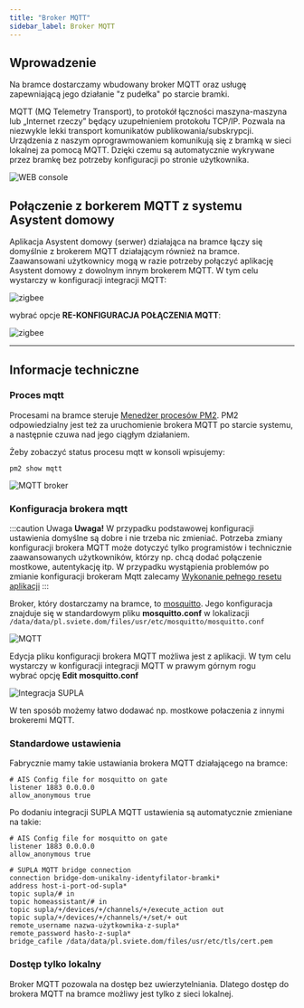 ```yaml
---
title: "Broker MQTT"
sidebar_label: Broker MQTT
---
```


## Wprowadzenie

Na bramce dostarczamy wbudowany broker MQTT oraz usługę zapewniającą jego działanie "z pudełka" po starcie bramki.

MQTT (MQ Telemetry Transport), to protokół łączności maszyna-maszyna lub „Internet rzeczy” będący uzupełnieniem protokołu TCP/IP. Pozwala na niezwykle lekki transport komunikatów publikowania/subskrypcji.
Urządzenia z naszym oprograwmowaniem komunikują się z bramką w sieci lokalnej za pomocą MQTT. Dzięki czemu są automatycznie wykrywane przez bramkę bez potrzeby konfiguracji po stronie użytkownika.

![WEB console](/img/en/bramka/mqtt_broker.png)

## Połączenie z borkerem MQTT z systemu Asystent domowy

Aplikacja Asystent domowy (serwer) działająca na bramce łączy się domyślnie z brokerem MQTT działającym również na bramce.
Zaawansowani użytkownicy mogą w razie potrzeby połączyć aplikację Asystent domowy z dowolnym innym brokerem MQTT. W tym celu wystarczy w konfiguracji integracji MQTT:

![zigbee](/img/en/integrations/mqtt_go_to_config.png)

wybrać opcje **RE-KONFIGURACJA POŁĄCZENIA MQTT**:

![zigbee](/img/en/integrations/mqtt_re_config.png)

-----------------------------------------------------
## Informacje techniczne

### Proces mqtt

Procesami na bramce steruje [Menedżer procesów PM2](http://pm2.keymetrics.io/).
PM2 odpowiedzialny jest też za uruchomienie brokera MQTT po starcie systemu, a następnie czuwa nad jego ciągłym działaniem.

Żeby zobaczyć status procesu mqtt w konsoli wpisujemy:

```
pm2 show mqtt
```

![MQTT broker](/img/en/bramka/pm2_mqtt.png)

### Konfiguracja brokera mqtt

:::caution Uwaga
**Uwaga!** W przypadku podstawowej konfiguracji ustawienia domyślne są dobre i nie trzeba nic zmieniać.
Potrzeba zmiany konfiguracji brokera MQTT może dotyczyć tylko programistów i technicznie zaawansowanych użytkowników, którzy np. chcą dodać połączenie mostkowe, autentykację itp.
W przypadku wystąpienia problemów po zmianie konfiguracji brokeram Mqtt zalecamy [Wykonanie pełnego resetu aplikacji](/docs/ais_bramka_reset_ais_step_by_step)
:::


Broker, który dostarczamy na bramce, to [mosquitto](https://mosquitto.org/). Jego konfiguracja znajduje się w standardowym pliku **mosquitto.conf** w lokalizacji
``/data/data/pl.sviete.dom/files/usr/etc/mosquitto/mosquitto.conf``

![MQTT](/img/en/integrations/mqtt_edit_mosquito_config.png)

Edycja pliku konfiguracji brokera MQTT możliwa jest z aplikacji.  W tym celu wystarczy w konfiguracji integracji MQTT w prawym górnym rogu wybrać opcję **Edit mosquitto.conf**

![Integracja SUPLA](/img/en/frontend/integration_supla_6.png)

W ten sposób możemy łatwo dodawać np. mostkowe połaczenia z innymi brokeremi MQTT.

### Standardowe ustawienia

Fabrycznie mamy takie ustawiania brokera MQTT działającego na bramce:

``` text
# AIS Config file for mosquitto on gate
listener 1883 0.0.0.0
allow_anonymous true

```

Po dodaniu integracji SUPLA MQTT ustawienia są automatycznie zmieniane na takie:

``` text
# AIS Config file for mosquitto on gate
listener 1883 0.0.0.0
allow_anonymous true

# SUPLA MQTT bridge connection
connection bridge-dom-unikalny-identyfilator-bramki*
address host-i-port-od-supla*
topic supla/# in
topic homeassistant/# in
topic supla/+/devices/+/channels/+/execute_action out
topic supla/+/devices/+/channels/+/set/+ out
remote_username nazwa-użytkownika-z-supla*
remote_password hasło-z-supla*
bridge_cafile /data/data/pl.sviete.dom/files/usr/etc/tls/cert.pem

```


### Dostęp tylko lokalny

Broker MQTT pozowala na dostęp bez uwierzytelniania. Dlatego dostęp do brokera MQTT na bramce możliwy jest tylko z sieci lokalnej.
